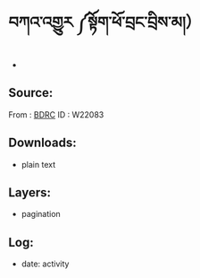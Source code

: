 # བཀའ་འགྱུར ༼སྟོག་ཕོ་བྲང་བྲིས་མ།）
- 

## Source: 
From : [BDRC](https://www.tbrc.org/?locale=bo#!rid=W22083)
ID : W22083

## Downloads:
- plain text

## Layers:
- pagination

## Log:
- date: activity
